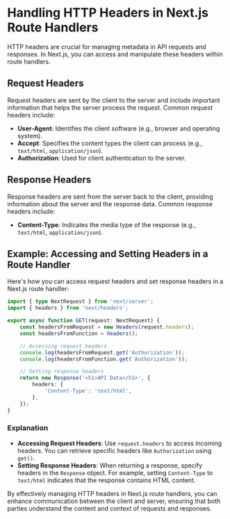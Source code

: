 # Handling HTTP Headers in Next.js Route Handlers

HTTP headers are crucial for managing metadata in API requests and responses.
In Next.js, you can access and manipulate these headers within route handlers.

## Request Headers

Request headers are sent by the client to the server and include important information that helps the server process the request. Common request headers include:

-   **User-Agent**: Identifies the client software (e.g., browser and operating system).
-   **Accept**: Specifies the content types the client can process (e.g., `text/html`, `application/json`).
-   **Authorization**: Used for client authentication to the server.

## Response Headers

Response headers are sent from the server back to the client, providing information about the server and the response data.
Common response headers include:

-   **Content-Type**: Indicates the media type of the response (e.g., `text/html`, `application/json`).

## Example: Accessing and Setting Headers in a Route Handler

Here's how you can access request headers and set response headers in a Next.js route handler:

```typescript
import { type NextRequest } from 'next/server';
import { headers } from 'next/headers';

export async function GET(request: NextRequest) {
    const headersFromRequest = new Headers(request.headers);
    const headersFromFunction = headers();

    // Accessing request headers
    console.log(headersFromRequest.get('Authorization'));
    console.log(headersFromFunction.get('Authorization'));

    // Setting response headers
    return new Response('<h1>API Data</h1>', {
        headers: {
            'Content-Type': 'text/html',
        },
    });
}
```

### Explanation

-   **Accessing Request Headers**: Use `request.headers` to access incoming headers. You can retrieve specific headers like `Authorization` using `get()`.
-   **Setting Response Headers**: When returning a response, specify headers in the `Response` object. For example, setting `Content-Type` to `text/html` indicates that the response contains HTML content.

By effectively managing HTTP headers in Next.js route handlers, you can enhance communication between the client and server, ensuring that both parties understand the content and context of requests and responses.
